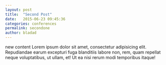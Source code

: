 ```yaml
---
layout: post
title:  "Second Post"
date:   2015-06-23 09:45:36
categories: conferences
permalink: secondone
author: bladad
---
```


new content
Lorem ipsum dolor sit amet, consectetur adipisicing elit. Repudiandae earum excepturi fuga blanditiis labore non, rem, quam repellat neque voluptatibus, ut ullam, et! Ut ea nisi rerum modi temporibus itaque!